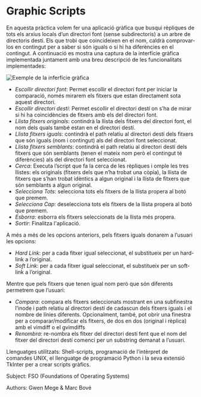 # Graphic Scripts

En aquesta pràctica volem fer una aplicació gràfica que busqui rèpliques de tots els arxius
locals d’un directori font (sense subdirectoris) a un arbre de directoris destí. Els que trobi que
coincideixen en el nom, caldrà comprovar-los en contingut per a saber si són iguals o si hi ha
diferències en el contingut.
A continuació es mostra una captura de la interfície gràfica implementada juntament amb una
breu descripció de les funcionalitats implementades:

![Exemple de la inferfície gràfica](https://github.com/marcbove/graphic-sript/blob/master/gui.PNG)

- *Escollir directori font*: Permet escollir el directori font per iniciar la comparació,
només mirarem els fitxers que estan directament sota aquest directori.
- *Escollir directori destí*: Permet escollir el directori destí on s’ha de mirar si hi ha
coincidències de fitxers amb els del directori font.
- *Llista fitxers originals*: contindrà la llista dels fitxers del directori font, el nom dels
quals també estan en el directori destí.
- *Llista fitxers iguals*: contindrà el path relatiu al directori destí dels fitxers que són
iguals (nom i contingut) als del directori font seleccionat.
- *Llista fitxers semblants*: contindrà el path relatiu al directori destí dels fitxers que són
semblants (tenen el mateix nom però el contingut té diferències) als del directori font
seleccionat.
- *Cerca*: Executa l’script que fa la cerca de les rèpliques i omple les tres llistes: els
originals (fitxers dels que n’ha trobat una còpia), la llista de fitxers que s’han trobat
idèntics a algun original i la llista de fitxers que són semblants a algun original.
- *Selecciona Tots*: selecciona tots els fitxers de la llista propera al botó que premem.
- *Selecciona Cap*: deselecciona tots els fitxers de la llista propera al botó que premem.
- *Esborra*: esborra els fitxers seleccionats de la llista més propera.
- *Sortir*: Finalitza l'aplicació.

A més a més de les opcions anteriors, pels fitxers iguals donarem a l’usuari les opcions:
- *Hard Link*: per a cada fitxer igual seleccionat, el substitueix per un hard-link a
l’original.
- *Soft Link*: per a cada fitxer igual seleccionat, el substitueix per un soft-link a l’original.

Mentre que pels fitxers que tenen igual nom però que són diferents permetrem que l’usuari:
- *Compara*: compara els fitxers seleccionats mostrant en una subfinestra l’inode i path
relatiu al directori destí de cadascun dels fitxers iguals i el nombre de línies diferents.
Opcionalment, també, pot obrir una finestra per a comparar/modificar els fitxers, de
dos en dos (original i rèplica) amb el vimdiff o el gvimdiffs
- *Renombra*: re-nombra els fitxer del directori destí fent que el nom del fitxer del
directori destí comenci per un substring demanat a l’usuari.

Llenguatges utilitzats: Shell-scripts, programació de l’intèrpret de comandes UNIX, el llenguatge 
de programació Python i la seva extensió TkInter per a crear scripts gràfics.

Subject: FSO (Foundations of Operating Systems)
 
Authors: Gwen Mege & Marc Bové
